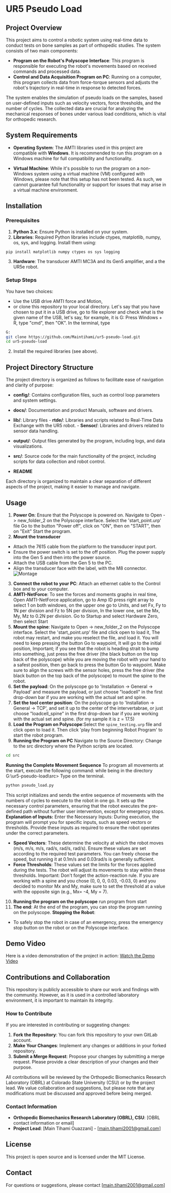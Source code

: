 # UR5 Pseudo Load


## Project Overview

This project aims to control a robotic system using real-time data to conduct tests on bone samples as part of orthopedic studies. The system consists of two main components:

- **Program on the Robot's Polyscope Interface**: This program is responsible for executing the robot's movements based on received commands and processed data.
- **Control and Data Acquisition Program on PC**: Running on a computer, this program collects data from force-torque sensors and adjusts the robot's trajectory in real-time in response to detected forces.

The system enables the simulation of pseudo loads on the samples, based on user-defined inputs such as velocity vectors, force thresholds, and the number of cycles. The collected data are crucial for analyzing the mechanical responses of bones under various load conditions, which is vital for orthopedic research.


## System Requirements

- **Operating System**: The AMTI libraries used in this project are compatible with **Windows**. It is recommended to run this program on a Windows machine for full compatibility and functionality.

- **Virtual Machine**: While it's possible to run the program on a non-Windows system using a virtual machine (VM) configured with Windows, please note that this setup has not been tested. As such, we cannot guarantee full functionality or support for issues that may arise in a virtual machine environment.


## Installation

### Prerequisites

1. **Python 3.x**: Ensure Python is installed on your system.
2. **Libraries**: Required Python libraries include ctypes, matplotlib, numpy, os, sys, and logging. Install them using:
```sh
pip install matplotlib numpy ctypes os sys logging
```
3. **Hardware**: The transducer AMTI MC3A and its Gen5 amplifier, and a the UR5e robot.


### Setup Steps

You have two choices: 
- Use the USB drive AMTI force and Motion, 
- or clone this repository to your local directory. Let's say that you have chosen to put it in a USB drive, go to file explorer and check what is the given name of the USB, let's say, for example, it is G:
Press Windows + R, type "cmd", then "OK". In the terminal, type
```sh
G:
git clone https://github.com/Maintihami/ur5-pseudo-load.git
cd ur5-pseudo-load
```
2. Install the required libraries (see above).

## Project Directory Structure

The project directory is organized as follows to facilitate ease of navigation and clarity of purpose:

  - **config/**: Contains configuration files, such as control loop parameters and system settings.
  - **docs/**: Documentation and product Manuals, software and drivers.
  - **lib/**: Library files
        - **rtde/**: Libraries and scripts related to Real-Time Data Exchange with the UR5 robot.
        - **Sensor/**: Libraries and drivers related to sensor data handling.

  - **output/**: Output files generated by the program, including logs, and data visualizations.
  - **src/**: Source code for the main functionality of the project, including scripts for data collection and robot control.
  - **README**

Each directory is organized to maintain a clear separation of different aspects of the project, making it easier to manage and navigate.


## Usage

1. **Power On**: Ensure that the Polyscope is powered on.
Navigate to Open -> new_folder_2 on the Polyscope interface.
Select the 'start_point.urp' file
Go to the button "Power off", click on "ON", then on "START", then on "Exit"
Start the program.
2. **Mount the transducer**
- Attach the 7615 cable from the platform to the transducer input port.
- Ensure the power switch is set to the off position. Plug the power supply into the Gen 5 and then into the power source.
- Attach the USB cable from the Gen 5 to the PC.
- Align the transducer face with the label, with the M8 connector.
![Montage](images/montage.jpg)

3. **Connect the robot to your PC**: Attach an ethernet cable to the Control box and to your computer.
4. **AMTI-NetForce**: To see the forces and moments graphs in real time, Open AMTI-NetForce application, go to Amp ID press right array to select 1 on both windows, on the upper one go to Units, and set Fx, Fy to 1N per division and Fz to 5N per division, In the lower one, set the Mx, My, Mz to 0.2N per division.
Go to Startup and select Hardware Zero, then select Start
5. **Mount the spine**:
Navigate to Open -> new_folder_2 on the Polyscope interface.
Select the 'start_point.urp' file and click open to load it, The robot may restart, and make you reselect the file, and load it.
You will need to keep pressing the button Go to waypoint, It will go to the initial position, Important; if you see that the robot is heading strait to bump into something, just press the free driver (the black button on the top back of the polyscope) while you are moving the robot with your hand to a safest position, then go back to press the button Go to waypoint.
Make sure to align the screws with the sensor holes, press the free driver (the black button on the top back of the polyscope) 
to mount the spine to the robot.
6. **Set the payload**: On the polyscope go to 'Installation -> General -> Payload' and measure the payload, or just choose "loadcell" in the first drop-down bar if you are working with the actual set and spine.
7. **Set the tool center position**: On the polyscope go to 'Installation -> General -> TCP', and set it up to the center of the intervertabrae, or just choose "loadcell_spine" in the first drop-down bar if you are working with the actual set and spine.
(for my sample it is z = 17.5)
8. **Load the Program on Polyscope**:Select the `spine_testing.urp` file and click open to load it.
Then click 'play from beginning Robot Program' to start the robot program.
9. **Running the Program on PC**
Navigate to the Source Directory: Change to the src directory where the Python scripts are located.
```sh
cd src
```
**Running the Complete Movement Sequence**
To program all movements at the start, execute the following command:
while being in the directory G:\ur5-pseudo-load\src>
Type on the terminal.
```sh
python pseudo_load.py
```
This script initializes and sends the entire sequence of movements with the numbers of cycles to execute to the robot in one go. It sets up the necessary control parameters, ensuring that the robot executes the pre-defined path without further user intervention, except for emergency stops.
**Explanation of Inputs:**
Enter the Necessary Inputs: During execution, the program will prompt you for specific inputs, such as speed vectors or thresholds. Provide these inputs as required to ensure the robot operates under the correct parameters.
- **Speed Vectors**: These determine the velocity at which the robot moves (m/s, m/s, m/s, rad/s, rad/s, rad/s). Ensure these values are set according to the required test parameters. You can freely choose the speed, but running it at 0.1m/s and 0.03rad/s is generally sufficient.
- **Force Thresholds**: These values set the limits for the forces applied during the tests. The robot will adjust its movements to stay within these thresholds.
Important: Don't forget the action-reaction rule. If you are working with a spine and you chose (0, 0, 0, 0.03, -0.03, 0) and you decided to monitor Mx and My, make sure to set the threshold at a value with the opposite sign (e.g., Mx= -4, My = 7).
10. **Running the program on the polyscope** run program from start
11. **The end**: At the end of the program, you can stop the program running on the polyscope.
**Stopping the Robot**:
- To safely stop the robot in case of an emergency, press the emergency stop button on the robot or on the Polyscope interface.

## Demo Video

Here is a video demonstration of the project in action:
[Watch the Demo Video](https://youtu.be/swfLqq4LzLc)


## Contributions and Collaboration

This repository is publicly accessible to share our work and findings with the community. However, as it is used in a controlled laboratory environment, it is important to maintain its integrity.


### How to Contribute

If you are interested in contributing or suggesting changes:
1. **Fork the Repository**: You can fork this repository to your own GitLab account.
2. **Make Your Changes**: Implement any changes or additions in your forked repository.
3. **Submit a Merge Request**: Propose your changes by submitting a merge request. Please provide a clear description of your changes and their purpose.

All contributions will be reviewed by the Orthopedic Biomechanics Research Laboratory (OBRL) at Colorado State University (CSU) or by the project lead. We value collaboration and suggestions, but please note that any modifications must be discussed and approved before being merged.

### Contact Information

- **Orthopedic Biomechanics Research Laboratory (OBRL), CSU**: [OBRL contact information or email]
- **Project Lead**: [Main Tihami Ouazzani] - [main.tihami2001@gmail.com]


## License

This project is open source and is licensed under the MIT License.


## Contact

For questions or suggestions, please contact [main.tihami2001@gmail.com]

